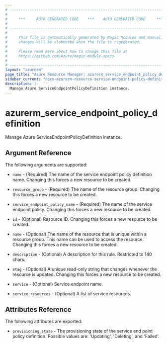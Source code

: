 ```yaml
---
# ----------------------------------------------------------------------------
#
#     ***     AUTO GENERATED CODE    ***    AUTO GENERATED CODE     ***
#
# ----------------------------------------------------------------------------
#
#     This file is automatically generated by Magic Modules and manual
#     changes will be clobbered when the file is regenerated.
#
#     Please read more about how to change this file at
#     https://github.com/Azure/magic-module-specs
#
# ----------------------------------------------------------------------------
layout: "azurerm"
page_title: "Azure Resource Manager: azurerm_service_endpoint_policy_definition"
sidebar_current: "docs-azurerm-resource-service-endpoint-policy-definition"
description: |-
  Manage Azure ServiceEndpointPolicyDefinition instance.
---
```


# azurerm_service_endpoint_policy_definition

Manage Azure ServiceEndpointPolicyDefinition instance.


## Argument Reference

The following arguments are supported:

* `name` - (Required) The name of the service endpoint policy definition name. Changing this forces a new resource to be created.

* `resource_group` - (Required) The name of the resource group. Changing this forces a new resource to be created.

* `service_endpoint_policy_name` - (Required) The name of the service endpoint policy. Changing this forces a new resource to be created.

* `id` - (Optional) Resource ID. Changing this forces a new resource to be created.

* `name` - (Optional) The name of the resource that is unique within a resource group. This name can be used to access the resource. Changing this forces a new resource to be created.

* `description` - (Optional) A description for this rule. Restricted to 140 chars.

* `etag` - (Optional) A unique read-only string that changes whenever the resource is updated. Changing this forces a new resource to be created.

* `service` - (Optional) Service endpoint name.

* `service_resources` - (Optional) A list of service resources.

## Attributes Reference

The following attributes are exported:

* `provisioning_state` - The provisioning state of the service end point policy definition. Possible values are: 'Updating', 'Deleting', and 'Failed'.
